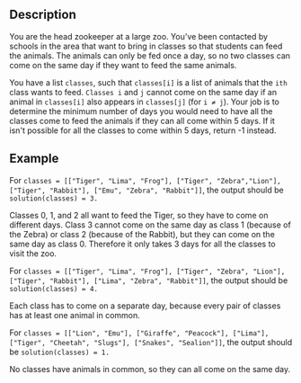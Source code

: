 ## Description

You are the head zookeeper at a large zoo. You've been contacted by schools in the area that want to bring in classes so that students can feed the animals. The animals can only be fed once a day, so no two classes can come on the same day if they want to feed the same animals.

You have a list `classes`, such that `classes[i]` is a list of animals that the `ith` class wants to feed. `Classes i` and `j` cannot come on the same day if an animal in `classes[i]` also appears in `classes[j]` (for `i ≠ j`). Your job is to determine the minimum number of days you would need to have all the classes come to feed the animals if they can all come within 5 days. If it isn't possible for all the classes to come within 5 days, return -1 instead.

## Example

For `classes = [["Tiger", "Lima", "Frog"], ["Tiger", "Zebra","Lion"], ["Tiger", "Rabbit"], ["Emu", "Zebra", "Rabbit"]]`, the output should be `solution(classes) = 3.`

Classes 0, 1, and 2 all want to feed the Tiger, so they have to come on different days. Class 3 cannot come on the same day as class 1 (because of the Zebra) or class 2 (because of the Rabbit), but they can come on the same day as class 0. Therefore it only takes 3 days for all the classes to visit the zoo.

For `classes = [["Tiger", "Lima", "Frog"], ["Tiger", "Zebra", "Lion"], ["Tiger", "Rabbit"], ["Lima", "Zebra", "Rabbit"]]`, the output should be `solution(classes) = 4.`

Each class has to come on a separate day, because every pair of classes has at least one animal in common.

For `classes = [["Lion", "Emu"], ["Giraffe", "Peacock"], ["Lima"], ["Tiger", "Cheetah", "Slugs"], ["Snakes", "Sealion"]]`, the output should be `solution(classes) = 1.`

No classes have animals in common, so they can all come on the same day.